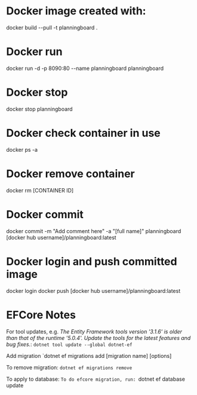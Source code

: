 # Docker image created with:
docker build --pull -t planningboard .

# Docker run
docker run -d -p 8090:80 --name planningboard planningboard

# Docker stop
docker stop planningboard

# Docker check container in use
docker ps -a

# Docker remove container
docker rm [CONTAINER ID]

# Docker commit
docker commit -m "Add comment here" -a "[full name]" planningboard [docker hub username]/planningboard:latest

# Docker login and push committed image
docker login
docker push [docker hub username]/planningboard:latest


# EFCore Notes
For tool updates, e.g. _The Entity Framework tools version '3.1.6' is older than that of the runtime '5.0.4'. Update the tools for the latest features and bug fixes._:
    `dotnet tool update --global dotnet-ef`

Add migration
    `dotnet ef migrations add [migration name] [options]

To remove migration:
    `dotnet ef migrations remove`

To apply to database:
    `To do efcore migration, run:
    `dotnet ef database update`
`
